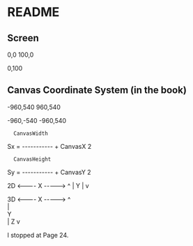 # README

## Screen

0,0                       100,0





0,100

## Canvas Coordinate System (in the book)

-960,540                   960,540






-960,-540                   -960,540



      CanvasWidth
Sx  = -----------  + CanvasX
           2

      CanvasHeight
Sy  = -----------  + CanvasY
           2


2D  <---- X ----->
^
|
Y
|
v

3D  <---- X ----->
^ \
|  \
Y   \
|    Z
v

I stopped at Page 24.